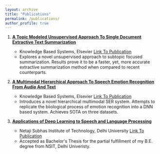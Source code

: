 ```yaml
---
layout: archive
title: "Publications"
permalink: /publications/
author_profile: true
---
```


1. **[A Topic Modeled Unsupervised Approach To Single Document Extractive Text Summarization](/publication/2022_KBS2)**
    - Knowledge Based Systems, Elsevier [Link To Publication](https://doi.org/10.1016/j.knosys.2022.108636)
    - Explores a novel unsupervised approach to subtopic focused summarization. Results prove it to be a faster, yet, more accurate extractive summarization method when compared to recent counterparts.

2. **[A Multimodal Hierarchical Approach To Speech Emotion Recognition From Audio And Text](/publication/2021_KBS)**
    - Knowledge Based Systems, Elsevier [Link To Publication](https://doi.org/10.1016/J.KNOSYS.2021.107316)
    - Introduces a novel hierarchical multimodal SER system. Attempts to replicate the biiological process of emotion recognition into a DNN based system. Achieves SOTA on three datasets.
    
3. **[Applications of Deep Learning to Speech and Language Processing](/publication/2021_Thesis1)**
    - Netaji Subhas Institute of Technology, Delhi University [Link To Publication](https://drive.google.com/file/d/195L05jBZBYRNMhtaRc3WEKjxt6JPNdDi/view?usp=sharing5)
    - Accepted as Bachelor's Thesis for the partial fulfillment of my B.E. degree from NSIT, Delhi Univeristy.
